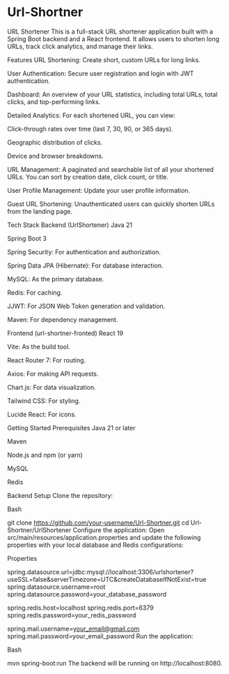 # Url-Shortner
URL Shortener
This is a full-stack URL shortener application built with a Spring Boot backend and a React frontend. It allows users to shorten long URLs, track click analytics, and manage their links.

Features
URL Shortening: Create short, custom URLs for long links.

User Authentication: Secure user registration and login with JWT authentication.

Dashboard: An overview of your URL statistics, including total URLs, total clicks, and top-performing links.

Detailed Analytics: For each shortened URL, you can view:

Click-through rates over time (last 7, 30, 90, or 365 days).

Geographic distribution of clicks.

Device and browser breakdowns.

URL Management: A paginated and searchable list of all your shortened URLs. You can sort by creation date, click count, or title.

User Profile Management: Update your user profile information.

Guest URL Shortening: Unauthenticated users can quickly shorten URLs from the landing page.

Tech Stack
Backend (UrlShortener)
Java 21

Spring Boot 3

Spring Security: For authentication and authorization.

Spring Data JPA (Hibernate): For database interaction.

MySQL: As the primary database.

Redis: For caching.

JJWT: For JSON Web Token generation and validation.

Maven: For dependency management.

Frontend (url-shortner-fronted)
React 19

Vite: As the build tool.

React Router 7: For routing.

Axios: For making API requests.

Chart.js: For data visualization.

Tailwind CSS: For styling.

Lucide React: For icons.

Getting Started
Prerequisites
Java 21 or later

Maven

Node.js and npm (or yarn)

MySQL

Redis

Backend Setup
Clone the repository:

Bash

git clone https://github.com/your-username/Url-Shortner.git
cd Url-Shortner/UrlShortener
Configure the application:
Open src/main/resources/application.properties and update the following properties with your local database and Redis configurations:

Properties

spring.datasource.url=jdbc:mysql://localhost:3306/urlshortener?useSSL=false&serverTimezone=UTC&createDatabaseIfNotExist=true
spring.datasource.username=root
spring.datasource.password=your_database_password

spring.redis.host=localhost
spring.redis.port=6379
spring.redis.password=your_redis_password

spring.mail.username=your_email@gmail.com
spring.mail.password=your_email_password
Run the application:

Bash

mvn spring-boot:run
The backend will be running on http://localhost:8080.
